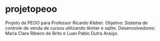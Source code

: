 # projetopeoo
Projeto de PEOO para Professor Ricardo Kleber. Objetivo: Sistema de controle de venda de cursos utilizando tkinter e sqlite. Desenvolvedores: Maria Clara Ribeiro de Brito e Luan Pablo Dutra Araújo.
